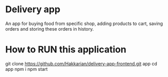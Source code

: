 # Delivery app

An app for buying food from specific shop, adding products to cart, saving orders and storing these orders in history.

# How to RUN this application

git clone https://github.com/Hakkarian/delivery-app-frontend.git app
cd app
npm i
npm start

